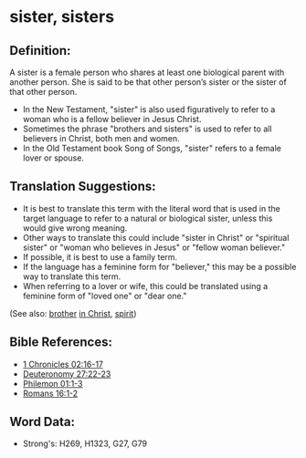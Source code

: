 # sister, sisters #

## Definition: ##

A sister is a female person who shares at least one biological parent with another person. She is said to be that other person’s sister or the sister of that other person.

* In the New Testament, "sister" is also used figuratively to refer to a woman who is a fellow believer in Jesus Christ.
* Sometimes the phrase "brothers and sisters" is used to refer to all believers in Christ, both men and women.
* In the Old Testament book Song of Songs, "sister" refers to a female lover or spouse.

## Translation Suggestions: ##

* It is best to translate this term with the literal word that is used in the target language to refer to a natural or biological sister, unless this would give wrong meaning.
* Other ways to translate this could include "sister in Christ" or "spiritual sister" or "woman who believes in Jesus" or "fellow woman believer."
* If possible, it is best to use a family term.
* If the language has a feminine form for "believer," this may be a possible way to translate this term.
* When referring to a lover or wife, this could be translated using a feminine form of "loved one" or "dear one."

(See also: [brother](../kt/brother.md) [in Christ](../kt/inchrist.md), [spirit](../kt/spirit.md))

## Bible References: ##

* [1 Chronicles 02:16-17](rc://en/tn/help/1ch/02/16)
* [Deuteronomy 27:22-23](rc://en/tn/help/deu/27/22)
* [Philemon 01:1-3](rc://en/tn/help/phm/01/01)
* [Romans 16:1-2](rc://en/tn/help/rom/16/01)

## Word Data: ##

* Strong's: H269, H1323, G27, G79
